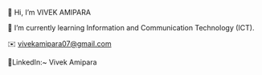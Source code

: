  👋 Hi, I’m VIVEK AMIPARA
 
 🌱 I’m currently learning  Information and Communication Technology (ICT).

 ✉️ vivekamipara07@gmail.com

🔗LinkedIn:~ Vivek Amipara 

